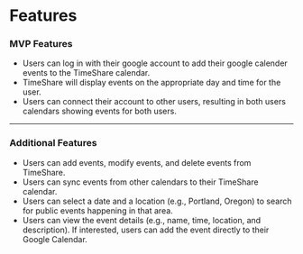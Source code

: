 # Features

### MVP Features

- Users can log in with their google account to add their google calender events to the TimeShare calendar.
- TimeShare will display events on the appropriate day and time for the user.
- Users can connect their account to other users, resulting in both users calendars showing events for both users.

---

### Additional Features

- Users can add events, modify events, and delete events from TimeShare.
- Users can sync events from other calendars to their TimeShare calendar.
- Users can select a date and a location (e.g., Portland, Oregon) to search for public events
  happening in that area.
- Users can view the event details (e.g., name, time, location, and description). If interested, users can add the event directly to their Google Calendar.
